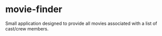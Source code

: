 # movie-finder
Small application designed to provide all movies associated with a list of cast/crew members.
